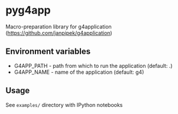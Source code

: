 pyg4app
=======
Macro-preparation library for g4application (https://github.com/janpipek/g4application)

Environment variables
---------------------
* G4APP_PATH - path from which to run the application (default: .)
* G4APP_NAME - name of the application (default: g4)

Usage
-----
See `examples/` directory with IPython notebooks